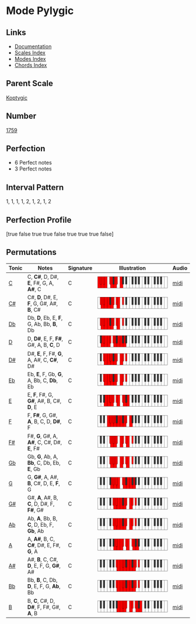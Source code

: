 # Mode Pylygic

## Links

- [Documentation](index.md)
- [Scales Index](Scales.md)
- [Modes Index](Modes.md)
- [Chords Index](Chords.md)

## Parent Scale

[Koptygic](ScaleKoptygic.md)

## Number

[1759](https://ianring.com/musictheory/scales/1759)

## Perfection

- 6 Perfect notes
- 3 Perfect notes

## Interval Pattern

1, 1, 1, 1, 2, 1, 2, 1, 2

## Perfection Profile

[true false true true false true true true false]

## Permutations

| Tonic | Notes | Signature | Illustration | Audio |
|-------|-------|-----------|--------------|-------|
| [C](ModeCNaturalPylygic.md) | C, **C#**, D, D#, **E**, F#, G, A, **A#**, C | C | ![CNaturalPylygic](ModeCNaturalPylygic.png) | [midi](https://github.com/edipermadi/music/blob/main/docs/ModeCNaturalPylygic.mid?raw=true) |
| [C#](ModeCSharpPylygic.md) | C#, **D**, D#, E, **F**, G, G#, A#, **B**, C# | C | ![CSharpPylygic](ModeCSharpPylygic.png) | [midi](https://github.com/edipermadi/music/blob/main/docs/ModeCSharpPylygic.mid?raw=true) |
| [Db](ModeDFlatPylygic.md) | Db, **D**, Eb, E, **F**, G, Ab, Bb, **B**, Db | C | ![DFlatPylygic](ModeDFlatPylygic.png) | [midi](https://github.com/edipermadi/music/blob/main/docs/ModeDFlatPylygic.mid?raw=true) |
| [D](ModeDNaturalPylygic.md) | D, **D#**, E, F, **F#**, G#, A, B, **C**, D | C | ![DNaturalPylygic](ModeDNaturalPylygic.png) | [midi](https://github.com/edipermadi/music/blob/main/docs/ModeDNaturalPylygic.mid?raw=true) |
| [D#](ModeDSharpPylygic.md) | D#, **E**, F, F#, **G**, A, A#, C, **C#**, D# | C | ![DSharpPylygic](ModeDSharpPylygic.png) | [midi](https://github.com/edipermadi/music/blob/main/docs/ModeDSharpPylygic.mid?raw=true) |
| [Eb](ModeEFlatPylygic.md) | Eb, **E**, F, Gb, **G**, A, Bb, C, **Db**, Eb | C | ![EFlatPylygic](ModeEFlatPylygic.png) | [midi](https://github.com/edipermadi/music/blob/main/docs/ModeEFlatPylygic.mid?raw=true) |
| [E](ModeENaturalPylygic.md) | E, **F**, F#, G, **G#**, A#, B, C#, **D**, E | C | ![ENaturalPylygic](ModeENaturalPylygic.png) | [midi](https://github.com/edipermadi/music/blob/main/docs/ModeENaturalPylygic.mid?raw=true) |
| [F](ModeFNaturalPylygic.md) | F, **F#**, G, G#, **A**, B, C, D, **D#**, F | C | ![FNaturalPylygic](ModeFNaturalPylygic.png) | [midi](https://github.com/edipermadi/music/blob/main/docs/ModeFNaturalPylygic.mid?raw=true) |
| [F#](ModeFSharpPylygic.md) | F#, **G**, G#, A, **A#**, C, C#, D#, **E**, F# | C | ![FSharpPylygic](ModeFSharpPylygic.png) | [midi](https://github.com/edipermadi/music/blob/main/docs/ModeFSharpPylygic.mid?raw=true) |
| [Gb](ModeGFlatPylygic.md) | Gb, **G**, Ab, A, **Bb**, C, Db, Eb, **E**, Gb | C | ![GFlatPylygic](ModeGFlatPylygic.png) | [midi](https://github.com/edipermadi/music/blob/main/docs/ModeGFlatPylygic.mid?raw=true) |
| [G](ModeGNaturalPylygic.md) | G, **G#**, A, A#, **B**, C#, D, E, **F**, G | C | ![GNaturalPylygic](ModeGNaturalPylygic.png) | [midi](https://github.com/edipermadi/music/blob/main/docs/ModeGNaturalPylygic.mid?raw=true) |
| [G#](ModeGSharpPylygic.md) | G#, **A**, A#, B, **C**, D, D#, F, **F#**, G# | C | ![GSharpPylygic](ModeGSharpPylygic.png) | [midi](https://github.com/edipermadi/music/blob/main/docs/ModeGSharpPylygic.mid?raw=true) |
| [Ab](ModeAFlatPylygic.md) | Ab, **A**, Bb, B, **C**, D, Eb, F, **Gb**, Ab | C | ![AFlatPylygic](ModeAFlatPylygic.png) | [midi](https://github.com/edipermadi/music/blob/main/docs/ModeAFlatPylygic.mid?raw=true) |
| [A](ModeANaturalPylygic.md) | A, **A#**, B, C, **C#**, D#, E, F#, **G**, A | C | ![ANaturalPylygic](ModeANaturalPylygic.png) | [midi](https://github.com/edipermadi/music/blob/main/docs/ModeANaturalPylygic.mid?raw=true) |
| [A#](ModeASharpPylygic.md) | A#, **B**, C, C#, **D**, E, F, G, **G#**, A# | C | ![ASharpPylygic](ModeASharpPylygic.png) | [midi](https://github.com/edipermadi/music/blob/main/docs/ModeASharpPylygic.mid?raw=true) |
| [Bb](ModeBFlatPylygic.md) | Bb, **B**, C, Db, **D**, E, F, G, **Ab**, Bb | C | ![BFlatPylygic](ModeBFlatPylygic.png) | [midi](https://github.com/edipermadi/music/blob/main/docs/ModeBFlatPylygic.mid?raw=true) |
| [B](ModeBNaturalPylygic.md) | B, **C**, C#, D, **D#**, F, F#, G#, **A**, B | C | ![BNaturalPylygic](ModeBNaturalPylygic.png) | [midi](https://github.com/edipermadi/music/blob/main/docs/ModeBNaturalPylygic.mid?raw=true) |
